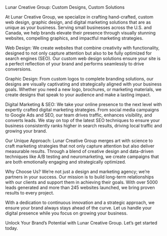 Lunar Creative Group: Custom Designs, Custom Solutions

At Lunar Creative Group, we specialize in crafting hand-crafted, custom web design, graphic design, and digital marketing solutions that are as unique as your business. Serving small businesses across the U.S. and Canada, we help brands elevate their presence through visually stunning websites, compelling graphics, and impactful marketing strategies.

Web Design:
We create websites that combine creativity with functionality, designed to not only capture attention but also to be fully optimized for search engines (SEO). Our custom web design solutions ensure your site is a perfect reflection of your brand and performs seamlessly to drive conversions.

Graphic Design:
From custom logos to complete branding solutions, our designs are visually captivating and strategically aligned with your business goals. Whether you need a new logo, brochures, or marketing materials, we create designs that speak to your audience and make a lasting impact.

Digital Marketing & SEO:
We take your online presence to the next level with expertly crafted digital marketing strategies. From social media campaigns to Google Ads and SEO, our team drives traffic, enhances visibility, and converts leads. We stay on top of the latest SEO techniques to ensure your business consistently ranks higher in search results, driving local traffic and growing your brand.

Our Unique Approach:
Lunar Creative Group merges art with science to craft marketing strategies that not only capture attention but also deliver measurable results. Through a blend of creative design and data-driven techniques like A/B testing and neuromarketing, we create campaigns that are both emotionally engaging and strategically optimized.

Why Choose Us?
We’re not just a design and marketing agency; we’re partners in your success. Our mission is to build long-term relationships with our clients and support them in achieving their goals. With over 5000 leads generated and more than 245 websites launched, we bring proven results to every project.

With a dedication to continuous innovation and a strategic approach, we ensure your brand always stays ahead of the curve. Let us handle your digital presence while you focus on growing your business.

Unlock Your Brand’s Potential with Lunar Creative Group.
Let’s get started today.
